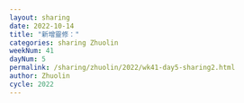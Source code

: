 ```yaml
---
layout: sharing
date: 2022-10-14
title: "新增靈修："
categories: sharing Zhuolin
weekNum: 41
dayNum: 5
permalink: /sharing/zhuolin/2022/wk41-day5-sharing2.html
author: Zhuolin
cycle: 2022
---  
```

